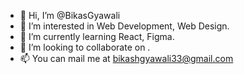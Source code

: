 - 👋 Hi, I’m @BikasGyawali
- 👀 I’m interested in Web Development, Web Design.
- 🌱 I’m currently learning React, Figma.
- 💞️ I’m looking to collaborate on .
- 📫 You can mail me at bikashgyawali33@gmail.com

<!---
BikasGyawali/BikasGyawali is a ✨ special ✨ repository because its `README.md` (this file) appears on your GitHub profile.
You can click the Preview link to take a look at your changes.
--->
